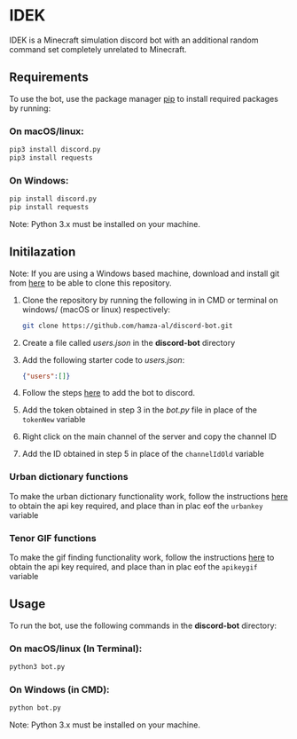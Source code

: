 # IDEK

IDEK is a Minecraft simulation discord bot with an additional random command set completely unrelated to Minecraft.

## Requirements

To use the bot, use the  package manager [pip](https://pip.pypa.io/en/stable/) to install required packages by running:

### On macOS/linux: 
```bash
pip3 install discord.py
pip3 install requests
```
### On Windows: 
```bash
pip install discord.py
pip install requests
```
Note: Python 3.x must be installed on your machine.

## Initilazation
Note: If you are using a Windows based machine, download and install git from [here](https://git-scm.com/) to be able to clone this repository.

1. Clone the repository by running the following in in CMD or terminal on windows/ (macOS or linux) respectively:
   ``` bash
   git clone https://github.com/hamza-al/discord-bot.git
   ```

2. Create a file called *users.json* in the **discord-bot** directory
3. Add the following starter code to *users.json*:
   ``` json
   {"users":[]}
   ```
4. Follow the steps [here](https://discordpy.readthedocs.io/en/stable/discord.html) to add the bot to discord.
5. Add the token obtained in step 3 in the *bot.py* file in place of the  ```tokenNew``` variable
6. Right click on the main channel of the server and copy the channel ID
7. Add the ID obtained in step 5 in place of the ```channelIdOld``` variable

### Urban dictionary functions
To make the urban dictionary functionality work, follow the instructions [here](https://dev.to/nhighleysalongenius/comment/epgk) to obtain the api key required, and place than in plac eof the ```urbankey``` variable

### Tenor GIF functions
To make the gif finding functionality work, follow the instructions [here](https://tenor.com/gifapi/documentation#quickstart) to obtain the api key required, and place than in plac eof the ```apikeygif``` variable
## Usage

To run the bot, use the following commands in the **discord-bot** directory:
### On macOS/linux (In Terminal): 
```bash
python3 bot.py
```
### On Windows (in CMD): 
```bash
python bot.py
```
Note: Python 3.x must be installed on your machine.

